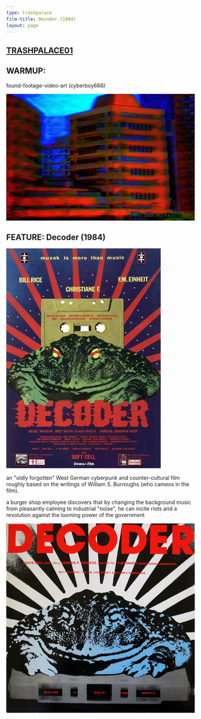 ```yaml
---
type: trashpalace
film-title: Decoder (1984)
layout: page
---
```


## [TRASHPALACE01]({{page.url}})

## WARMUP: 

found-footage-video-art (cyberboy666)

![warmupfilm](/images/trashpalace/TP01-warmup0.jpg)

## FEATURE: Decoder (1984)

![poster](/images/trashpalace/TP01-0.jpg)

an "oldly forgotten" West German cyberpunk and counter-cultural film roughly based on the writings of William S. Burroughs (who cameos in the film).

a burger shop employee discovers that by changing the background music from pleasantly calming to industrial "noise", he can incite riots and a revolution against the looming power of the government


![poster](/images/trashpalace/TP01-1.jpg)


